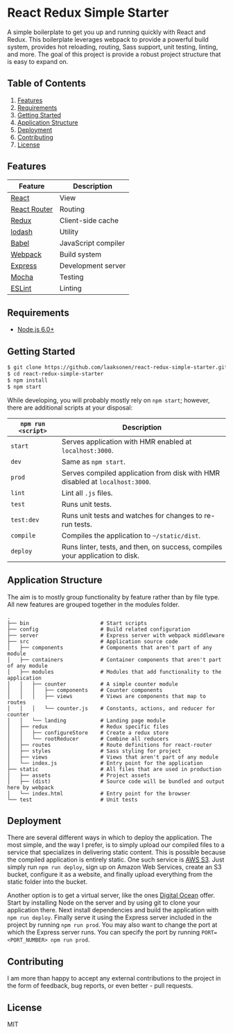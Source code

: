 # React Redux Simple Starter

A simple boilerplate to get you up and running quickly with React and Redux.
This boilerplate leverages webpack to provide a powerful build system, provides
hot reloading, routing, Sass support, unit testing, linting, and more. The goal
of this project is provide a robust project structure that is easy to expand on.

## Table of Contents
1. [Features](#features)
1. [Requirements](#requirements)
1. [Getting Started](#getting-started)
1. [Application Structure](#application-structure)
1. [Deployment](#deployment)
1. [Contributing](#contributing)
1. [License](#license)

## Features
| **Feature** | **Description** |
| ---------|-----------------|
| [React](https://facebook.github.io/react/) | View |
| [React Router](https://github.com/reactjs/react-router) | Routing |
| [Redux](http://redux.js.org/) | Client-side cache |
| [lodash](https://lodash.com/) | Utility |
| [Babel](https://babeljs.io/) | JavaScript compiler |
| [Webpack](https://webpack.github.io/) | Build system |
| [Express](http://expressjs.com/) | Development server |
| [Mocha](https://mochajs.org/) | Testing |
| [ESLint](http://eslint.org/) | Linting |

## Requirements
* [Node.js 6.0+](http://nodejs.org)

## Getting Started
```bash
$ git clone https://github.com/laaksonen/react-redux-simple-starter.git
$ cd react-redux-simple-starter
$ npm install
$ npm start
```
While developing, you will probably mostly rely on ``npm start``; however, there
are additional scripts at your disposal:

|`npm run <script>`|Description|
|------------------|-----------|
|`start`|Serves application with HMR enabled at `localhost:3000`.|
|`dev`|Same as `npm start`.|
|`prod`|Serves compiled application from disk with HMR disabled at `localhost:3000`.|
|`lint`|Lint all `.js` files.|
|`test`|Runs unit tests.|
|`test:dev`|Runs unit tests and watches for changes to re-run tests.|
|`compile`|Compiles the application to `~/static/dist`.|
|`deploy`|Runs linter, tests, and then, on success, compiles your application to disk.|

## Application Structure
The aim is to mostly group functionality by feature rather than by file type. All
new features are grouped together in the modules folder.
```
.
├── bin                       # Start scripts
├── config                    # Build related configuration
├── server                    # Express server with webpack middleware
├── src                       # Application source code
│   ├── components            # Components that aren't part of any module
│   ├── containers            # Container components that aren't part of any module
│   ├── modules               # Modules that add functionality to the application
│   │   ├── counter           # A simple counter module
│   │   │   ├── components    # Counter components
│   │   │   ├── views         # Views are components that map to routes
│   │   │   └── counter.js    # Constants, actions, and reducer for counter
│   │   └── landing           # Landing page module
│   ├── redux                 # Redux specific files
│   │   ├── configureStore    # Create a redux store
│   │   └── rootReducer       # Combine all reducers
│   ├── routes                # Route definitions for react-router
│   ├── styles                # Sass styling for project
│   ├── views                 # Views that aren't part of any module
│   └── index.js              # Entry point for the application
├── static                    # All files that are used in production
│   ├── assets                # Project assets
│   ├── (dist)                # Source code will be bundled and output here by webpack
│   └── index.html            # Entry point for the browser
└── test                      # Unit tests
```

## Deployment
There are several different ways in which to deploy the application. The most simple,
and the way I prefer, is to simply upload our compiled files to a service that
specializes in delivering static content. This is possible because the compiled
application is entirely static. One such service is [AWS S3](https://aws.amazon.com/s3/).
Just simply run `npm run deploy`, sign up on Amazon Web Services, create an S3 bucket,
configure it as a website, and finally upload everything from the static folder
into the bucket.

Another option is to get a virtual server, like the ones
[Digital Ocean](https://www.digitalocean.com/) offer. Start by installing Node on
the server and by using git to clone your application there. Next install dependencies
and build the application with `npm run deploy`. Finally serve it using the Express
server included in the project by running `npm run prod`. You may also want to
change the port at which the Express server runs. You can specify the port by
running `PORT=<PORT_NUMBER> npm run prod`.

## Contributing
I am more than happy to accept any external contributions to the project in the
form of feedback, bug reports, or even better - pull requests.

## License
MIT
